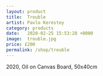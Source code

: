 ```yaml
---
layout: product
title:  Trouble
artist: Pavlo Kerestey
category: products
date:   2020-02-25 15:53:28 +0000
image:  trouble.jpg
price: £200
permalink: /shop/trouble
---
```

2020, Oil on Canvas Board, 50x40cm
